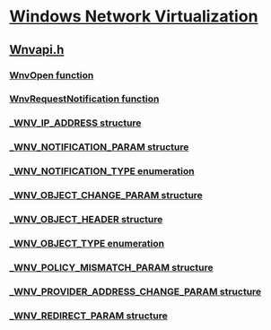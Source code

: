 # [Windows Network Virtualization](index.md)
## [Wnvapi.h](../wnvapi/index.md)
### [WnvOpen function](../wnvapi/nf-wnvapi-wnvopen.md)
### [WnvRequestNotification function](../wnvapi/nf-wnvapi-wnvrequestnotification.md)
### [_WNV_IP_ADDRESS structure](../wnvapi/ns-wnvapi-_wnv_ip_address.md)
### [_WNV_NOTIFICATION_PARAM structure](../wnvapi/ns-wnvapi-_wnv_notification_param.md)
### [_WNV_NOTIFICATION_TYPE enumeration](../wnvapi/ne-wnvapi-_wnv_notification_type.md)
### [_WNV_OBJECT_CHANGE_PARAM structure](../wnvapi/ns-wnvapi-_wnv_object_change_param.md)
### [_WNV_OBJECT_HEADER structure](../wnvapi/ns-wnvapi-_wnv_object_header.md)
### [_WNV_OBJECT_TYPE enumeration](../wnvapi/ne-wnvapi-_wnv_object_type.md)
### [_WNV_POLICY_MISMATCH_PARAM structure](../wnvapi/ns-wnvapi-_wnv_policy_mismatch_param.md)
### [_WNV_PROVIDER_ADDRESS_CHANGE_PARAM structure](../wnvapi/ns-wnvapi-_wnv_provider_address_change_param.md)
### [_WNV_REDIRECT_PARAM structure](../wnvapi/ns-wnvapi-_wnv_redirect_param.md)
